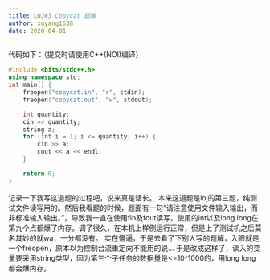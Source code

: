 ```yaml
---
title: LOJ#3 Copycat 题解
author: xuyang1638
date: 2020-04-01
---
```

代码如下：（提交时请使用C++(NOI)编译）
```cpp
#include <bits/stdc++.h>
using namespace std;
int main() {
    freopen("copycat.in", "r", stdin);
    freopen("copycat.out", "w", stdout);

    int quantity;
    cin >> quantity;
    string a;
    for (int i = 1; i <= quantity; i++) {
        cin >> a;
        cout << a << endl;
    }

    return 0;
}
```

记录一下我写这道题的过程吧，说来真是话长。
本来这道题是loj的第三题，纯测试文件读写用的。然后我看题的时候，题面有一句“请注意使用文件输入输出，而非标准输入输出。”，导致我一直在使用fin及fout读写，使用的int以及long long在第九个点都爆了内存。调了很久，在本机上样例运行正常，但是上了测试机之后莫名其妙的就wa，一分都没有。
实在懵逼，于是去看了下别人写的题解，入眼就是一个freopen，原本以为控制台流重定向不能用的说...
于是改成这样了，读入的变量要采用string类型，因为第三个子任务的数据量是<=10^1000的，用long long都会爆内存。